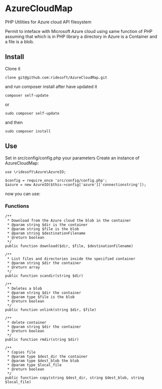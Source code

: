 # AzureCloudMap
PHP Utilities for Azure cloud API filesystem

Permit to inteface with Microsoft Azure cloud using same function of PHP assuming that which is in PHP library a directory in Azure is a Container and a file is a blob.

## Install

Clone it
```
clone git@github.com:ridesoft/AzureCloudMap.git
```
and run composer install after have updated it
```
composer self-update
```
or
```
sudo composer self-update
```
and then 
```
sudo composer install
```

## Use
Set in src/config/config.php your parameters
Create an instance of AzureCloudMap:
```
use \ridesoft\Azure\AzureIO;

$config = require_once 'src/config/config.php';
$azure = new AzureIO($this->config['azure']['connectionstring']);
```
now you can use:

### Functions

```
/**
 * Download from the Azure cloud the blob in the container
 * @param string $dir is the container
 * @param string $file is the blob
 * @param string $destinationFilename
 * @return boolean
 */
public function download($dir, $file, $destinationFilename)
```
```
/**
 * List files and directories inside the specified container
 * @param string $dir the container
 * @return array
 */
public function scandir(string $dir)
```
```
/**
 * Deletes a blob
 * @param string $dir the container
 * @param type $file is the blob
 * @return boolean
 */
public function unlink(string $dir, $file)
```
```
/**
 * delete container
 * @param string $dir the container
 * @return boolean
 */
public function rmdir(string $dir)
```
```
/**
 * Copies file
 * @param type $dest_dir the container
 * @param type $dest_blob the blob
 * @param type $local_file 
 * @return boolean
 */
public function copy(string $dest_dir, string $dest_blob, string $local_file)
```

